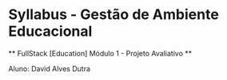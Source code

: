 # Syllabus - Gestão de Ambiente Educacional

** FullStack [Education] Módulo 1 - Projeto Avaliativo **

Aluno: David Alves Dutra
